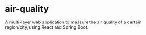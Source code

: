 # air-quality
A multi-layer web application to measure the air quality of a certain region/city, using React and Spring Boot.
